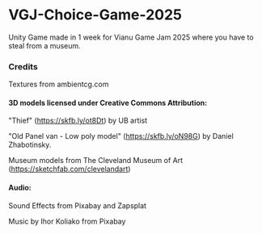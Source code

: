 # VGJ-Choice-Game-2025
Unity Game made in 1 week for Vianu Game Jam 2025 where you have to steal from a museum.


### Credits

Textures from ambientcg.com

#### 3D models licensed under Creative Commons Attribution:

"Thief" (https://skfb.ly/ot8Dt) by UB artist

"Old Panel van - Low poly model" (https://skfb.ly/oN98G) by Daniel Zhabotinsky.

Museum models from The Cleveland Museum of Art (https://sketchfab.com/clevelandart)

#### Audio:

Sound Effects from Pixabay and Zapsplat

Music by Ihor Koliako from Pixabay
